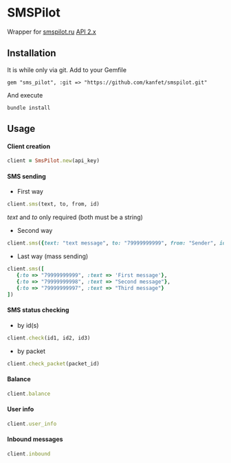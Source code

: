 # SMSPilot

Wrapper for [smspilot.ru](http://www.smspilot.ru/ "smspilot.ru") [API 2.х](http://www.smspilot.ru/download/SMSPilotRu-HTTP-v2.1.2.rtf "SMSPilotRu-HTTP-v2.1.2.rtf")

## Installation

It is while only via git. Add to your Gemfile

```
gem "sms_pilot", :git => "https://github.com/kanfet/smspilot.git"
```

And execute
```
bundle install
```

## Usage

#### Client creation

```ruby
client = SmsPilot.new(api_key)
```

#### SMS sending

* First way
```ruby
client.sms(text, to, from, id)
```
*text* and *to* only required (both must be a string)

* Second way
```ruby
client.sms({text: "text message", to: "79999999999", from: "Sender", id: 123})
```

* Last way (mass sending)
```ruby
client.sms([
   {:to => "79999999999", :text => 'First message'},
   {:to => "79999999998", :text => "Second message"},
   {:to => "79999999997", :text => "Third message"}
])
```

#### SMS status checking
* by id(s)
```ruby
client.check(id1, id2, id3)
```
* by packet
```ruby
client.check_packet(packet_id)
```

#### Balance
```ruby
client.balance
```

#### User info
```ruby
client.user_info
```

#### Inbound messages
```ruby
client.inbound
```
